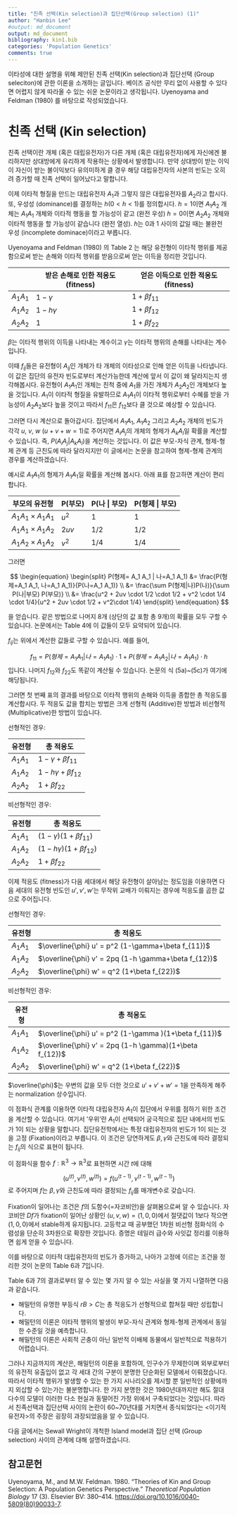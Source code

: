 ```yaml
---
title: "친족 선택(Kin selection)과 집단선택(Group selection) (1)"
author: "Hanbin Lee"
#output: md_document
output: md_document
bibliography: kin1.bib
categories: 'Population Genetics'
comments: true
---
```


이타성에 대한 설명을 위해 제안된 친족 선택(Kin selection)과 집단선택
(Group seleciton)에 관한 이론을 소개하는 글입니다. 베이즈 공식만 무리
없이 사용할 수 있다면 어렵지 않게 따라올 수 있는 쉬운 논문이라고
생각됩니다. Uyenoyama and Feldman (1980) 를 바탕으로 작성되었습니다.

친족 선택 (Kin selection)
=========================

친족 선택이란 개체 (혹은 대립유전자)가 다른 개체 (혹은 대립유전자)에게
자신에겐 불리하지만 상대방에게 유리하게 작용하는 상황에서 발생합니다.
만약 상대방이 받는 이익이 자신이 받는 불이익보다 유의미하게 클 경우 해당
대립유전자의 사본의 빈도는 오히려 증가할 때 친족 선택이 일어났다고
말합니다.

이제 이타적 형질을 만드는 대립유전자 $A_1$과 그렇지 않은 대립유전자를
$A_2$라고 합시다. 또, 우성성 (dominance)를 결정하는 $h (0<h<1)$를
정의합시다. $h=1$이면 $A_1 A_2$ 개체는 $A_1 A_1$ 개체와 이타적 행동을 할
가능성이 같고 (완전 우성) $h=0$이면 $A_2 A_2$ 개체와 이타적 행동을 할
가능성이 같습니다 (완전 열성). $h$는 0과 1 사이의 값일 때는 불완전 우성
(incomplete dominace)이라고 부릅니다.

Uyenoyama and Feldman (1980) 의 Table 2 는 해당 유전형이 이타적 행위를
제공함으로써 받는 손해와 이타적 행위를 받음으로써 얻는 이득을 정리한
것입니다.

<table>
<thead>
<tr class="header">
<th></th>
<th>받은 손해로 인한 적응도 (fitness)</th>
<th>얻은 이득으로 인한 적응도 (fitness)</th>
</tr>
</thead>
<tbody>
<tr class="odd">
<td><span class="math inline"><em>A</em><sub>1</sub><em>A</em><sub>1</sub></span></td>
<td><span class="math inline">1 − <em>γ</em></span></td>
<td><span class="math inline">1 + <em>β</em><em>f</em><sub>11</sub></span></td>
</tr>
<tr class="even">
<td><span class="math inline"><em>A</em><sub>1</sub><em>A</em><sub>2</sub></span></td>
<td><span class="math inline">1 − <em>h</em><em>γ</em></span></td>
<td><span class="math inline">1 + <em>β</em><em>f</em><sub>12</sub></span></td>
</tr>
<tr class="odd">
<td><span class="math inline"><em>A</em><sub>2</sub><em>A</em><sub>2</sub></span></td>
<td>1</td>
<td><span class="math inline">1 + <em>β</em><em>f</em><sub>22</sub></span></td>
</tr>
</tbody>
</table>

$\beta$는 이타적 행위의 이득을 나타내는 계수이고 $\gamma$는 이타적
행위의 손해를 나타내는 계수입니다.

이때 $f_{ij}$들은 유전형이 $A_{ij}$인 개체가 타 개체의 이타성으로 인해
얻은 이득을 나타냅니다. 이 값은 집단의 유전자 빈도로부터 계산가능한데
계산에 앞서 이 값이 왜 달라지는지 생각해봅시다. 유전형이 $A_1 A_1$인
개체는 친척 중에 $A_1$을 가진 개체가 $A_2 A_2$인 개체보다 높을 것입니다.
$A_1$이 이타적 형질을 유발하므로 $A_1 A_1$이 이타적 행위로부터 수혜를
받을 가능성이 $A_2 A_2$보다 높을 것이고 따라서 $f_{11}$은 $f_{12}$보다
클 것으로 예상할 수 있습니다.

그러면 다시 계산으로 돌아갑시다. 집단에서 $A_1 A_1$, $A_1 A_2$ 그리고
$A_2 A_2$ 개체의 빈도가 각각 $u$, $v$, $w$ ($u+v+w=1$)로 주어지면
$A_i A_j$의 개체의 형제가 $A_k A_l$일 확률을 계산할 수 있습니다. 즉,
$P(A_i A_j | A_k A_l)$을 계산하는 것입니다. 이 값은 부모-자식 관계,
형제-형제 관계 등 근친도에 따라 달라지지만 이 글에서는 논문을 참고하여
형제-형제 관계의 경우를 계산하겠습니다.

예시로 $A_1 A_1$의 형제가 $A_1 A_1$일 확률을 계산해 봅시다. 아래 표를
참고하면 계산이 편리합니다.

<table>
<thead>
<tr class="header">
<th>부모의 유전형</th>
<th>P(부모)</th>
<th>P(나 | 부모)</th>
<th>P(형제 | 부모)</th>
</tr>
</thead>
<tbody>
<tr class="odd">
<td><span class="math inline"><em>A</em><sub>1</sub><em>A</em><sub>1</sub> × <em>A</em><sub>1</sub><em>A</em><sub>1</sub></span></td>
<td><span class="math inline"><em>u</em><sup>2</sup></span></td>
<td><span class="math inline">1</span></td>
<td><span class="math inline">1</span></td>
</tr>
<tr class="even">
<td><span class="math inline"><em>A</em><sub>1</sub><em>A</em><sub>1</sub> × <em>A</em><sub>1</sub><em>A</em><sub>2</sub></span></td>
<td><span class="math inline">2<em>u</em><em>v</em></span></td>
<td><span class="math inline">1/2</span></td>
<td><span class="math inline">1/2</span></td>
</tr>
<tr class="odd">
<td><span class="math inline"><em>A</em><sub>1</sub><em>A</em><sub>2</sub> × <em>A</em><sub>1</sub><em>A</em><sub>2</sub></span></td>
<td><span class="math inline"><em>v</em><sup>2</sup></span></td>
<td><span class="math inline">1/4</span></td>
<td><span class="math inline">1/4</span></td>
</tr>
</tbody>
</table>

그러면

$$
\begin{equation}
\begin{split}
P(형제= A_1 A_1 | 나=A_1 A_1) &= \frac{P(형제=A_1 A_1, 나=A_1 A_1)}{P(나=A_1 A_1)} \\ 
&= \frac{\sum P(형제|나)P(나)}{\sum P(나|부모) P(부모)} \\
&= \frac{u^2 + 2uv \cdot 1/2 \cdot 1/2 + v^2 \cdot 1/4 \cdot 1/4}{u^2 + 2uv \cdot 1/2 + v^2\cdot 1/4}
\end{split}
\end{equation}
$$

을 얻습니다. 같은 방법으로 나머지 8개 (상단의 값 포함 총 9개)의 확률을
모두 구할 수 있습니다. 논문에서는 Table 4에 이 값들이 모두 요약되어
있습니다.

$f_{ij}$는 위에서 계산한 값들로 구할 수 있습니다. 예를 들어,

$$f_{11} = P(형제=A_1 A_1 |나=A_1 A_1) \cdot 1 + P(형제=A_1 A_2|나=A_1 A_1) \cdot h$$
입니다. 나머지 $f_{12}$와 $f_{22}$도 똑같이 계산될 수 있습니다. 논문의
식 (5a)~(5c)가 여기에 해당됩니다.

그러면 첫 번째 표의 결과를 바탕으로 이타적 행위의 손해와 이득을 종합한
총 적응도를 계산합시다. 두 적응도 값을 합치는 방법은 크게 선형적
(Additive)한 방법과 비선형적 (Multiplicative)한 방법이 있습니다.

선형적인 경우:

<table>
<thead>
<tr class="header">
<th>유전형</th>
<th>총 적응도</th>
</tr>
</thead>
<tbody>
<tr class="odd">
<td><span class="math inline"><em>A</em><sub>1</sub><em>A</em><sub>1</sub></span></td>
<td><span class="math inline">1 − <em>γ</em> + <em>β</em><em>f</em><sub>11</sub></span></td>
</tr>
<tr class="even">
<td><span class="math inline"><em>A</em><sub>1</sub><em>A</em><sub>2</sub></span></td>
<td><span class="math inline">1 − <em>h</em><em>γ</em> + <em>β</em><em>f</em><sub>12</sub></span></td>
</tr>
<tr class="odd">
<td><span class="math inline"><em>A</em><sub>2</sub><em>A</em><sub>2</sub></span></td>
<td><span class="math inline">1 + <em>β</em><em>f</em><sub>22</sub></span></td>
</tr>
</tbody>
</table>

비선형적인 경우:

<table>
<thead>
<tr class="header">
<th>유전형</th>
<th>총 적응도</th>
</tr>
</thead>
<tbody>
<tr class="odd">
<td><span class="math inline"><em>A</em><sub>1</sub><em>A</em><sub>1</sub></span></td>
<td><span class="math inline">(1 − <em>γ</em>)(1 + <em>β</em><em>f</em><sub>11</sub>)</span></td>
</tr>
<tr class="even">
<td><span class="math inline"><em>A</em><sub>1</sub><em>A</em><sub>2</sub></span></td>
<td><span class="math inline">(1 − <em>h</em><em>γ</em>)(1 + <em>β</em><em>f</em><sub>12</sub>)</span></td>
</tr>
<tr class="odd">
<td><span class="math inline"><em>A</em><sub>2</sub><em>A</em><sub>2</sub></span></td>
<td><span class="math inline">1 + <em>β</em><em>f</em><sub>22</sub></span></td>
</tr>
</tbody>
</table>

이제 적응도 (fitness)가 다음 세대에서 해당 유전형이 살아남는 정도임을
이용하면 다음 세대의 유전형 빈도인 $u', v', w'$는 무작위 교배가 이뤄지는
경우에 적응도를 곱한 값으로 주어집니다.

선형적인 경우:

<table>
<thead>
<tr class="header">
<th>유전형</th>
<th>총 적응도</th>
</tr>
</thead>
<tbody>
<tr class="odd">
<td><span class="math inline"><em>A</em><sub>1</sub><em>A</em><sub>1</sub></span></td>
<td><span class="math inline">$\overline{\phi} u' = p^2 (1-\gamma+\beta f_{11})$</span></td>
</tr>
<tr class="even">
<td><span class="math inline"><em>A</em><sub>1</sub><em>A</em><sub>2</sub></span></td>
<td><span class="math inline">$\overline{\phi} v' = 2pq (1-h \gamma+\beta f_{12})$</span></td>
</tr>
<tr class="odd">
<td><span class="math inline"><em>A</em><sub>2</sub><em>A</em><sub>2</sub></span></td>
<td><span class="math inline">$\overline{\phi} w' = q^2 (1+\beta f_{22})$</span></td>
</tr>
</tbody>
</table>

비선형적인 경우:

<table>
<thead>
<tr class="header">
<th>유전형</th>
<th>총 적응도</th>
</tr>
</thead>
<tbody>
<tr class="odd">
<td><span class="math inline"><em>A</em><sub>1</sub><em>A</em><sub>1</sub></span></td>
<td><span class="math inline">$\overline{\phi} u' = p^2 (1-\gamma )(1+\beta f_{11})$</span></td>
</tr>
<tr class="even">
<td><span class="math inline"><em>A</em><sub>1</sub><em>A</em><sub>2</sub></span></td>
<td><span class="math inline">$\overline{\phi} v' = 2pq (1-h \gamma)(1+\beta f_{12})$</span></td>
</tr>
<tr class="odd">
<td><span class="math inline"><em>A</em><sub>2</sub><em>A</em><sub>2</sub></span></td>
<td><span class="math inline">$\overline{\phi} w' = q^2 (1+\beta f_{22})$</span></td>
</tr>
</tbody>
</table>

$\overline{\phi}$는 우변의 값을 모두 더한 것으로 $u'+v'+w'=1$을 만족하게
해주는 normalization 상수입니다.

이 점화식 관계를 이용하면 이타적 대립유전자 $A_1$이 집단에서 우위를
점하기 위한 조건을 계산할 수 있습니다. 여기서 ’우위’란 $A_1$이 선택되어
궁극적으로 집단 내에서의 빈도가 $1$이 되는 상황을 말합니다.
집단유전학에서는 특정 대립유전자의 빈도가 $1$이 되는 것을 고정
(Fixation)이라고 부릅니다. 이 조건은 당연하게도 $\beta, \gamma$와
근친도에 따라 결정되는 $f_{ij}$의 식으로 표현이 됩니다.

이 점화식을 함수 $f:\mathbb{R}^3 \rightarrow \mathbb{R}^3$로 표현하면
시간 $t$에 대해

$$ (u^{(t)}, v^{(t)}, w^{(t)}) = f(u^{(t-1)}, v^{(t-1)}, w^{(t-1)}) $$
로 주어지며 $f$는 $\beta, \gamma$와 근친도에 따라 결정되는 $f_{ij}$를
매개변수로 갖습니다.

Fixation이 일어나는 조건은 $f$의 도함수(=자코비안)을 살펴봄으로써 알 수
있습니다. 자코비안 $Df$가 fixation이 일어난 상황인 $(u,v,w)=(1,0,0)$에서
절댓값이 1보다 작으면 $(1,0,0)$에서 stable하게 유지됩니다. 고등학교 때
공부했던 1차원 비선형 점화식의 수렴성을 단순히 3차원으로 확장한
것입니다. 증명은 테일러 급수와 사잇값 정리를 이용하면 쉽게 얻을 수
있습니다.

이를 바탕으로 이타적 대립유전자의 빈도가 증가하고, 나아가 고정에 이르는
조건을 정리한 것이 논문의 Table 6과 7입니다.

Table 6과 7의 결과로부터 알 수 있는 몇 가지 알 수 있는 사실을 몇 가지
나열하면 다음과 같습니다.

-   해밀턴의 유명한 부등식 $rB>C$는 총 적응도가 선형적으로 합쳐질 때만
    성립합니다.
-   해밀턴의 이론은 이타적 행위의 발생이 부모-자식 관계와 형제-형제
    관계에서 동일한 수준일 것을 예측합니다.
-   해밀턴의 이론은 사회적 곤충이 아닌 일반적 이배체 동물에서 일반적으로
    적용하기 어렵습니다.

그러나 지금까지의 계산은, 해밀턴의 이론을 포함하여, 인구수가 무제한이며
외부로부터의 유전적 유출입이 없고 각 세대 간의 구분이 분명한 단순화된
모델에서 이뤄졌습니다. 따라서 이타적 행위가 발생할 수 있는 한 가지
시나리오를 제시할 뿐 일반적인 상황에까지 외삽할 수 있는가는
불분명합니다. 한 가지 분명한 것은 1980년대까지만 해도 절대다수의 모델이
이러한 다소 현실과 동떨어진 가정 위에서 구축되었다는 것입니다. 따라서
친족선택과 집단선택 사이의 논란이 60~70년대를 거치면서 종식되었다는
&lt;이기적 유전자&gt;의 주장은 굉장히 과장되었음을 알 수 있습니다.

다음 글에서는 Sewall Wright이 개척한 Island model과 집단 선택 (Group
selection) 사이의 관계에 대해 설명하겠습니다.

참고문헌
--------

Uyenoyama, M., and M.W. Feldman. 1980. “Theories of Kin and Group
Selection: A Population Genetics Perspective.” *Theoretical Population
Biology* 17 (3). Elsevier BV: 380–414.
<https://doi.org/10.1016/0040-5809(80)90033-7>.
